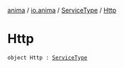 [anima](../../index.md) / [io.anima](../index.md) / [ServiceType](index.md) / [Http](./-http.md)

# Http

`object Http : `[`ServiceType`](index.md)